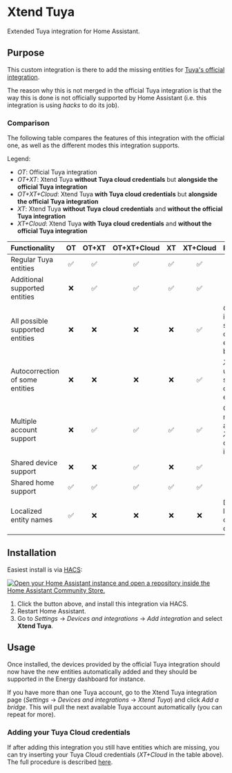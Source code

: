 # Xtend Tuya

Extended Tuya integration for Home Assistant.

## Purpose

This custom integration is there to add the missing entities for [Tuya's official integration](https://www.home-assistant.io/integrations/tuya/).

The reason why this is not merged in the official Tuya integration is that the way this is done is not officially supported by Home Assistant (i.e. this integration is using _hacks_ to do its job).

### Comparison

The following table compares the features of this integration with the official one, as well as the different modes this integration supports.

Legend:

- _OT_: Official Tuya integration
- _OT+XT_: Xtend Tuya **without Tuya cloud credentials** but **alongside the official Tuya integration**
- _OT+XT+Cloud_: Xtend Tuya **with Tuya cloud credentials** but **alongside the official Tuya integration**
- _XT_: Xtend Tuya **without Tuya cloud credentials** and **without the official Tuya integration**
- _XT+Cloud_: Xtend Tuya **with Tuya cloud credentials** and **without the official Tuya integration**

| Functionality                   |         OT         |       OT+XT        |    OT+XT+Cloud     |         XT         |      XT+Cloud      | Remarks                                                                 |
| :------------------------------ | :----------------: | :----------------: | :----------------: | :----------------: | :----------------: | :---------------------------------------------------------------------- |
| Regular Tuya entities           | :white_check_mark: | :white_check_mark: | :white_check_mark: | :white_check_mark: | :white_check_mark: |                                                                         |
| Additional supported entities   |        :x:         | :white_check_mark: | :white_check_mark: | :white_check_mark: | :white_check_mark: |                                                                         |
| All possible supported entities |        :x:         |        :x:         |        :x:         |        :x:         | :white_check_mark: | _OT+XT+Cloud_ is close but in some rare cases entitites will be missing |
| Autocorrection of some entities |        :x:         |        :x:         |        :x:         |        :x:         | :white_check_mark: | _XT+Cloud_ uses multiple source to determine the entity props           |
| Multiple account support        |        :x:         | :white_check_mark: | :white_check_mark: | :white_check_mark: | :white_check_mark: | Only for multiple accounts in _XT_, not the official Tuya integration   |
| Shared device support           |        :x:         |        :x:         | :white_check_mark: |        :x:         | :white_check_mark: |                                                                         |
| Shared home support             | :white_check_mark: | :white_check_mark: | :white_check_mark: | :white_check_mark: | :white_check_mark: |                                                                         |
| Localized entity names          | :white_check_mark: |        :x:         |        :x:         |        :x:         |        :x:         | Due to a limitation with custom components                              |

## Installation

Easiest install is via [HACS](https://hacs.xyz/):

[![Open your Home Assistant instance and open a repository inside the Home Assistant Community Store.](https://my.home-assistant.io/badges/hacs_repository.svg)](https://my.home-assistant.io/redirect/hacs_repository/?owner=azerty9971&repository=xtend_tuya&category=integration)

1. Click the button above, and install this integration via HACS.
2. Restart Home Assistant.
3. Go to _Settings_ -> _Devices and integrations_ -> _Add integration_ and select **Xtend Tuya**.

## Usage

Once installed, the devices provided by the official Tuya integration should now have the new entities automatically added and they should be supported in the Energy dashboard for instance.

If you have more than one Tuya account, go to the Xtend Tuya integration page (_Settings_ -> _Devices and integrations_ -> _Xtend Tuya_) and click _Add a bridge_. This will pull the next available Tuya account automatically (you can repeat for more).

### Adding your Tuya Cloud credentials

If after adding this integration you still have entities which are missing, you can try inserting your Tuya Cloud credentials (_XT+Cloud_ in the table above). The full procedure is described [here](./docs/cloud_credentials.md).

